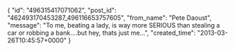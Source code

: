  {
   "id": "496315417071062",
   "post_id": "462493170453287_496116653757605",
   "from_name": "Pete Daoust",
   "message": "To me, beating a lady, is way more SERIOUS than stealing a car or robbing a bank....but hey, thats just me...",
   "created_time": "2013-03-26T10:45:57+0000"
 }
